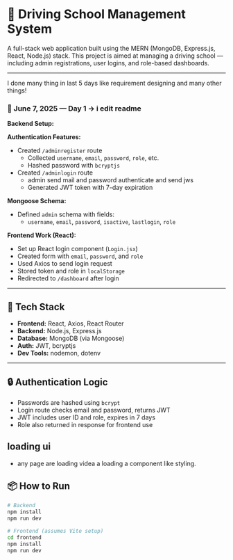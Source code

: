 # 🚗 Driving School Management System

A full-stack web application built using the MERN (MongoDB, Express.js, React, Node.js) stack. This project is aimed at managing a driving school — including admin registrations, user logins, and role-based dashboards.

---

I done many thing in last 5 days like requirement designing and many other things!

### 📅 June 7, 2025 — **Day 1** -> i edit readme 

**Backend Setup:**

**Authentication Features:**
- Created `/adminregister` route
  - Collected `username`, `email`, `password`, `role`, etc.
  - Hashed password with `bcryptjs`
- Created `/adminlogin` route
  - admin send mail and password authenticate and send jws 
  - Generated JWT token with 7-day expiration

**Mongoose Schema:**
- Defined `admin` schema with fields:
  - `username`, `email`, `password`, `isactive`, `lastlogin`, `role`


**Frontend Work (React):**
- Set up React login component (`Login.jsx`)
- Created form with `email`, `password`, and `role`
- Used Axios to send login request
- Stored token and role in `localStorage`
- Redirected to `/dashboard` after login

---

## 🚀 Tech Stack

- **Frontend:** React, Axios, React Router
- **Backend:** Node.js, Express.js
- **Database:** MongoDB (via Mongoose)
- **Auth:** JWT, bcryptjs
- **Dev Tools:** nodemon, dotenv

---

## 🔒 Authentication Logic

- Passwords are hashed using `bcrypt`
- Login route checks email and password, returns JWT
- JWT includes user ID and role, expires in 7 days
- Role also returned in response for frontend use

## loading ui
- any page are loading videa a loading a component like styling.

## 📦 How to Run

```bash
# Backend
npm install
npm run dev 

# Frontend (assumes Vite setup)
cd frontend
npm install
npm run dev
